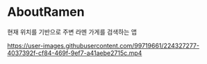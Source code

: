 # AboutRamen
현재 위치를 기반으로 주변 라멘 가게를 검색하는 앱

https://user-images.githubusercontent.com/99719661/224327277-4037392f-cf84-469f-9ef7-a41aebe2715c.mp4
